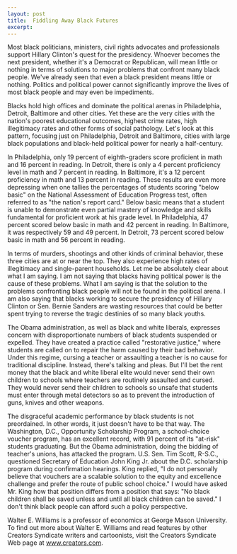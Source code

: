```yaml
---
layout: post
title:  Fiddling Away Black Futures
excerpt:
---
```


Most black politicians, ministers, civil rights advocates and professionals support Hillary Clinton's quest for the presidency. Whoever becomes the next president, whether it's a Democrat or Republican, will mean little or nothing in terms of solutions to major problems that confront many black people. We've already seen that even a black president means little or nothing. Politics and political power cannot significantly improve the lives of most black people and may even be impediments.

Blacks hold high offices and dominate the political arenas in Philadelphia, Detroit, Baltimore and other cities. Yet these are the very cities with the nation's poorest educational outcomes, highest crime rates, high illegitimacy rates and other forms of social pathology. Let's look at this pattern, focusing just on Philadelphia, Detroit and Baltimore, cities with large black populations and black-held political power for nearly a half-century.

In Philadelphia, only 19 percent of eighth-graders score proficient in math and 16 percent in reading. In Detroit, there is only a 4 percent proficiency level in math and 7 percent in reading. In Baltimore, it's a 12 percent proficiency in math and 13 percent in reading. These results are even more depressing when one tallies the percentages of students scoring "below basic" on the National Assessment of Education Progress test, often referred to as "the nation's report card." Below basic means that a student is unable to demonstrate even partial mastery of knowledge and skills fundamental for proficient work at his grade level. In Philadelphia, 47 percent scored below basic in math and 42 percent in reading. In Baltimore, it was respectively 59 and 49 percent. In Detroit, 73 percent scored below basic in math and 56 percent in reading.

In terms of murders, shootings and other kinds of criminal behavior, these three cities are at or near the top. They also experience high rates of illegitimacy and single-parent households. Let me be absolutely clear about what I am saying. I am not saying that blacks having political power is the cause of these problems. What I am saying is that the solution to the problems confronting black people will not be found in the political arena. I am also saying that blacks working to secure the presidency of Hillary Clinton or Sen. Bernie Sanders are wasting resources that could be better spent trying to reverse the tragic destinies of so many black youths.

The Obama administration, as well as black and white liberals, expresses concern with disproportionate numbers of black students suspended or expelled. They have created a practice called "restorative justice," where students are called on to repair the harm caused by their bad behavior. Under this regime, cursing a teacher or assaulting a teacher is no cause for traditional discipline. Instead, there's talking and pleas. But I'll bet the rent money that the black and white liberal elite would never send their own children to schools where teachers are routinely assaulted and cursed. They would never send their children to schools so unsafe that students must enter through metal detectors so as to prevent the introduction of guns, knives and other weapons.

The disgraceful academic performance by black students is not preordained. In other words, it just doesn't have to be that way. The Washington, D.C., Opportunity Scholarship Program, a school-choice voucher program, has an excellent record, with 91 percent of its "at-risk" students graduating. But the Obama administration, doing the bidding of teacher's unions, has attacked the program. U.S. Sen. Tim Scott, R-S.C., questioned Secretary of Education John King Jr. about the D.C. scholarship program during confirmation hearings. King replied, "I do not personally believe that vouchers are a scalable solution to the equity and excellence challenge and prefer the route of public school choice." I would have asked Mr. King how that position differs from a position that says: "No black children shall be saved unless and until all black children can be saved." I don't think black people can afford such a policy perspective.

Walter E. Williams is a professor of economics at George Mason University. To find out more about Walter E. Williams and read features by other Creators Syndicate writers and cartoonists, visit the Creators Syndicate Web page at www.creators.com.

